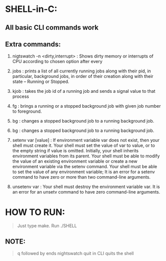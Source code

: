 SHELL-in-C:
===========

All basic CLI commands work
---------------------------

Extra commands:
---------------

1. nigtswatch -n <time-in-secs> <dirty,interrupt> : Shows dirty memory or interrupts of CPU according to chosen option after every <time-in-secs>

2. jobs : prints a list of all currently running jobs along with their pid, in particular, background jobs, in order of their creation along with their state – Running or Stopped.

3. kjob <jobNumber> <signalNumber> : takes the job id of a running job and sends a signal value to that process

4. fg <jobNumber> : brings a running or a stopped background job with given job number to foreground.

5. bg <jobNumber> : changes a stopped background job to a running background job.

6. bg <jobNumber> : changes a stopped background job to a running background job.

7. setenv var [value] : If environment variable var does not exist, then your shell must create it. Your shell must set the value of var to value, or to the empty string if value is omitted. Initially, your shell inherits environment variables from its parent. Your shell must be able to modify the value of an existing environment variable or create a new environment variable via the setenv command. Your shell must be able to set the value of any environment variable; It is an error for a setenv command to have zero or more than two command-line arguments.

8. unsetenv var : Your shell must destroy the environment variable var. It is an error for an unsetv command to have zero command-line arguments.

HOW TO RUN:
===========

> Just type make.
> Run ./SHELL


NOTE:
-----

> q followed by <enter> ends nightswatch
> quit in CLI quits the shell
